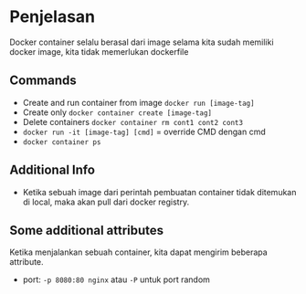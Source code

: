 # Penjelasan

Docker container selalu berasal dari image
selama kita sudah memiliki docker image, kita tidak memerlukan dockerfile

## Commands

- Create and run container from image `docker run [image-tag]`
- Create only `docker container create [image-tag]`
- Delete containers `docker container rm cont1 cont2 cont3`
- `docker run -it [image-tag] [cmd]` = override CMD dengan cmd
- `docker container ps`

## Additional Info

- Ketika sebuah image dari perintah pembuatan container tidak ditemukan di local, maka akan pull dari docker registry.

## Some additional attributes

Ketika menjalankan sebuah container, kita dapat mengirim beberapa attribute.

- port:  `-p 8080:80 nginx` atau `-P` untuk port random
